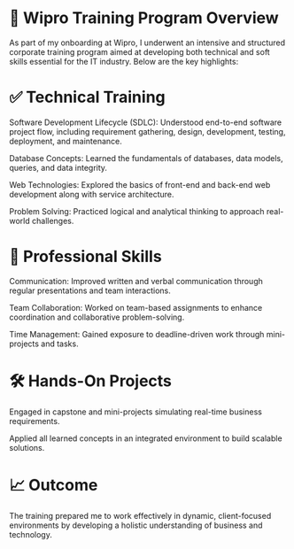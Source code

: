    
# 🏢 Wipro Training Program Overview
  

As part of my onboarding at Wipro, I underwent an intensive and structured corporate training program aimed at developing both technical and soft skills essential for the IT industry. Below are the key highlights:

# ✅ Technical Training


Software Development Lifecycle (SDLC): Understood end-to-end software project flow, including requirement gathering, design, development, testing, deployment, and maintenance.

Database Concepts: Learned the fundamentals of databases, data models, queries, and data integrity.

Web Technologies: Explored the basics of front-end and back-end web development along with service architecture.

Problem Solving: Practiced logical and analytical thinking to approach real-world challenges.

# 🤝 Professional Skills


Communication: Improved written and verbal communication through regular presentations and team interactions.

Team Collaboration: Worked on team-based assignments to enhance coordination and collaborative problem-solving.

Time Management: Gained exposure to deadline-driven work through mini-projects and tasks. 

# 🛠️ Hands-On Projects


Engaged in capstone and mini-projects simulating real-time business requirements.

Applied all learned concepts in an integrated environment to build scalable solutions.

# 📈 Outcome


The training prepared me to work effectively in dynamic, client-focused environments by developing a holistic understanding of business and technology.


